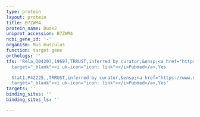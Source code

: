 ```yaml
---
type: protein
layout: protein
title: B7ZWM4
protein_name: Duox2
uniprot_accession: B7ZWM4
ncbi_gene_id: '-'
organism: Mus musculus
function: target gene
orthologs: ''
tfs: 'Rela,Q04207,19697,TRRUST,inferred by curator,&ensp;<a href="https://www.ncbi.nlm.nih.gov/pubmed/?term=29087512%5Buid%5D+OR+23296709%5Buid%5D"
  target="_blank"><i uk-icon="icon: link"></i>Pubmed</a>,Yes

  Stat1,P42225,,TRRUST,inferred by curator,&ensp;<a href="https://www.ncbi.nlm.nih.gov/pubmed/?term=29087512%5Buid%5D+OR+23296709%5Buid%5D"
  target="_blank"><i uk-icon="icon: link"></i>Pubmed</a>,Yes'
targets: ''
binding_sites: ''
binding_sites_ls: ''

---
```

